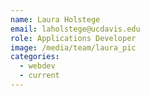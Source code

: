 ```yaml
---
name: Laura Holstege
email: laholstege@ucdavis.edu
role: Applications Developer
image: /media/team/laura_pic
categories:
  - webdev
  - current
---
```

